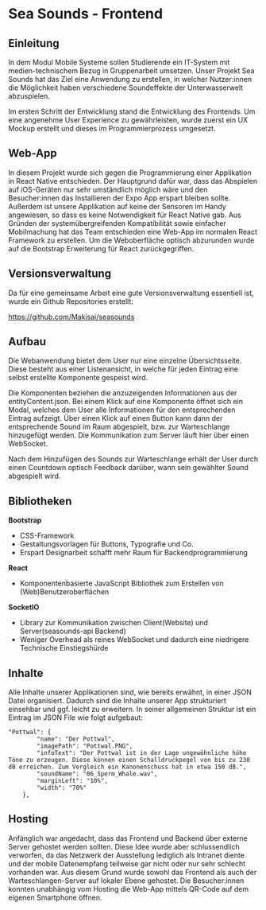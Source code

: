# Sea Sounds - Frontend

## Einleitung
In dem Modul Mobile Systeme sollen Studierende ein IT-System mit medien-technischem Bezug in Gruppenarbeit umsetzen. Unser Projekt Sea Sounds hat das Ziel eine Anwendung zu erstellen, in welcher Nutzer:innen die Möglichkeit haben verschiedene Soundeffekte der Unterwasserwelt abzuspielen. 

Im ersten Schritt der Entwicklung stand die Entwicklung des Frontends. Um eine angenehme User Experience zu gewährleisten, wurde zuerst ein UX Mockup erstellt und dieses im Programmierprozess umgesetzt. 

## Web-App
In diesem Projekt wurde sich gegen die Programmierung einer Applikation in React Native entschieden. Der Hauptgrund dafür war, dass das Abspielen auf iOS-Geräten nur sehr umständlich möglich wäre und den Besucher:innen das Installieren der Expo App erspart bleiben sollte. Außerdem ist unsere Applikation auf keine der Sensoren im Handy angewiesen, so dass es keine Notwendigkeit für React Native gab. Aus Gründen der systemübergreifenden Kompatibilität sowie einfacher Mobilmachung hat das Team entschieden eine Web-App im normalen React Framework zu erstellen. Um die Weboberfläche optisch abzurunden wurde auf die Bootstrap Erweiterung für React zurückgegriffen.

## Versionsverwaltung
Da für eine gemeinsame Arbeit eine gute Versionsverwaltung essentiell ist, wurde ein Github Repositories erstellt: 

https://github.com/Makisai/seasounds  

## Aufbau
Die Webanwendung bietet dem User nur eine einzelne Übersichtsseite. Diese besteht aus einer Listenansicht, in welche für jeden Eintrag eine selbst erstellte Komponente gespeist wird. 

Die Komponenten beziehen die anzuzeigenden Informationen aus der entityContent.json. Bei einem Klick auf eine Komponente öffnet sich ein Modal, welches dem User alle Informationen für den entsprechenden Eintrag aufzeigt. Über einen Klick auf einen Button kann dann der entsprechende Sound im Raum abgespielt, bzw. zur Warteschlange hinzugefügt werden. Die Kommunikation zum Server läuft hier über einen WebSocket.

Nach dem Hinzufügen des Sounds zur Warteschlange erhält der User durch einen Countdown optisch Feedback darüber, wann sein gewählter Sound abgespielt wird.

## Bibliotheken
**Bootstrap**
- CSS-Framework
- Gestaltungsvorlagen für Buttons, Typografie und Co. 
- Erspart Designarbeit schafft mehr Raum für Backendprogrammierung

**React**
- Komponentenbasierte JavaScript Bibliothek zum Erstellen von (Web)Benutzeroberflächen

**SocketIO**
- Library zur Kommunikation zwischen Client(Website) und Server(seasounds-api Backend)
- Weniger Overhead als reines WebSocket und dadurch eine niedrigere Technische Einstiegshürde

## Inhalte
Alle Inhalte unserer Applikationen sind, wie bereits erwähnt, in einer JSON Datei organisiert. Dadurch sind die Inhalte unserer App strukturiert einsehbar und ggf. leicht zu erweitern. In seiner allgemeinen Struktur ist ein Eintrag im  JSON File wie folgt aufgebaut:

```
"Pottwal": {
        "name": "Der Pottwal",
        "imagePath": "Pottwal.PNG",
        "infoText": "Der Pottwal ist in der Lage ungewöhnliche höhe Töne zu erzeugen. Diese können einen Schalldruckpegel von bis zu 230 dB erreichen. Zum Vergleich ein Kanonenschuss hat in etwa 150 dB.",
        "soundName": "06_Sperm_Whale.wav",
        "marginLeft": "10%",
        "width": "70%"
    },
```

## Hosting
Anfänglich war angedacht, dass das Frontend und Backend über externe Server gehostet werden sollten. Diese Idee wurde aber schlussendlich verworfen, da das Netzwerk der Ausstellung lediglich als Intranet diente und der mobile Datenempfang teilweise gar nicht oder nur sehr schlecht vorhanden war. Aus diesem Grund wurde sowohl das Frontend als auch der Warteschlangen-Server auf lokaler Ebene gehostet. Die Besucher:innen konnten unabhängig vom Hosting die Web-App mittels QR-Code auf dem eigenen Smartphone öffnen. 

